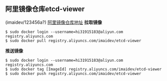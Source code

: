 ## 阿里镜像仓库etcd-viewer
(imaidev/123456a?)
[阿里镜像仓库地址](https://cr.console.aliyun.com/?spm=0.0.0.0.5n07DB#/docker/image/list) 
 **拉取镜像**
```
$ sudo docker login --username=hi31915183@aliyun.com registry.aliyuncs.com
$ sudo docker pull registry.aliyuncs.com/imaidev/etcd-viewer
```
 **推送镜像**
```
$ sudo docker login --username=hi31915183@aliyun.com registry.aliyuncs.com
$ sudo docker tag [ImageId] registry.aliyuncs.com/imaidev/etcd-viewer
$ sudo docker push registry.aliyuncs.com/imaidev/etcd-viewer
```
